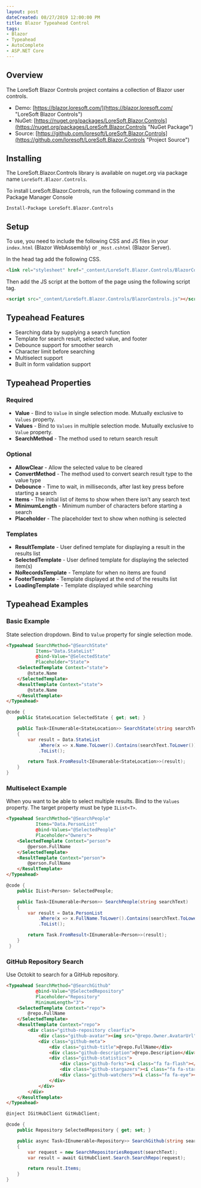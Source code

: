 ```yaml
---
layout: post
dateCreated: 08/27/2019 12:00:00 PM
title: Blazor Typeahead Control
tags:
- Blazor
- Typeahead
- AutoComplete
- ASP.NET Core
---
```


## Overview

The LoreSoft Blazor Controls project contains a collection of Blazor user controls.

* Demo: [https://blazor.loresoft.com/](https://blazor.loresoft.com/ "LoreSoft Blazor Controls")
* NuGet: [https://nuget.org/packages/LoreSoft.Blazor.Controls](https://nuget.org/packages/LoreSoft.Blazor.Controls "NuGet Package")
* Source: [https://github.com/loresoft/LoreSoft.Blazor.Controls](https://github.com/loresoft/LoreSoft.Blazor.Controls "Project Source")

## Installing

The LoreSoft.Blazor.Controls library is available on nuget.org via package name `LoreSoft.Blazor.Controls`.

To install LoreSoft.Blazor.Controls, run the following command in the Package Manager Console

```shell
Install-Package LoreSoft.Blazor.Controls
```

## Setup

To use, you need to include the following CSS and JS files in your `index.html` (Blazor WebAssembly) or `_Host.cshtml` (Blazor Server).

In the head tag add the following CSS.

```html
<link rel="stylesheet" href="_content/LoreSoft.Blazor.Controls/BlazorControls.css" />
```

Then add the JS script at the bottom of the page using the following script tag.

```html
<script src="_content/LoreSoft.Blazor.Controls/BlazorControls.js"></script>
```

## Typeahead Features

* Searching data by supplying a search function
* Template for search result, selected value, and footer
* Debounce support for smoother search
* Character limit before searching
* Multiselect support
* Built in form validation support

## Typeahead Properties

### Required

* **Value** - Bind to `Value` in single selection mode.  Mutually exclusive to `Values` property.
* **Values** - Bind to `Values` in multiple selection mode.  Mutually exclusive to `Value` property.
* **SearchMethod** - The method used to return search result

### Optional

* **AllowClear** - Allow the selected value to be cleared
* **ConvertMethod** - The method used to convert search result type to the value type
* **Debounce** - Time to wait, in milliseconds, after last key press before starting a search
* **Items** - The initial list of items to show when there isn't any search text
* **MinimumLength** - Minimum number of characters before starting a search
* **Placeholder** - The placeholder text to show when nothing is selected

### Templates

* **ResultTemplate** - User defined template for displaying a result in the results list
* **SelectedTemplate** - User defined template for displaying the selected item(s)
* **NoRecordsTemplate** - Template for when no items are found
* **FooterTemplate** - Template displayed at the end of the results list
* **LoadingTemplate** - Template displayed while searching

## Typeahead Examples

### Basic Example

State selection dropdown.  Bind to `Value` property for single selection mode.

```html
<Typeahead SearchMethod="@SearchState"
           Items="Data.StateList"
           @bind-Value="@SelectedState"
           Placeholder="State">
    <SelectedTemplate Context="state">
        @state.Name
    </SelectedTemplate>
    <ResultTemplate Context="state">
        @state.Name
    </ResultTemplate>
</Typeahead>
```

```csharp
@code {
    public StateLocation SelectedState { get; set; }

    public Task<IEnumerable<StateLocation>> SearchState(string searchText)
    {
        var result = Data.StateList
            .Where(x => x.Name.ToLower().Contains(searchText.ToLower()))
            .ToList();

        return Task.FromResult<IEnumerable<StateLocation>>(result);
    }
}
```

### Multiselect Example

When you want to be able to select multiple results.  Bind to the `Values` property.  The target property must be type `IList<T>`.

```html
<Typeahead SearchMethod="@SearchPeople"
           Items="Data.PersonList"
           @bind-Values="@SelectedPeople"
           Placeholder="Owners">
    <SelectedTemplate Context="person">
        @person.FullName
    </SelectedTemplate>
    <ResultTemplate Context="person">
        @person.FullName
    </ResultTemplate>
</Typeahead>
```

```csharp
@code {
    public IList<Person> SelectedPeople;

    public Task<IEnumerable<Person>> SearchPeople(string searchText)
    {
        var result = Data.PersonList
            .Where(x => x.FullName.ToLower().Contains(searchText.ToLower()))
            .ToList();

        return Task.FromResult<IEnumerable<Person>>(result);
    }
 }
 ```

### GitHub Repository Search

Use Octokit to search for a GitHub repository.

```html
<Typeahead SearchMethod="@SearchGithub"
           @bind-Value="@SelectedRepository"
           Placeholder="Repository"
           MinimumLength="3">
    <SelectedTemplate Context="repo">
        @repo.FullName
    </SelectedTemplate>
    <ResultTemplate Context="repo">
        <div class="github-repository clearfix">
            <div class="github-avatar"><img src="@repo.Owner.AvatarUrl"></div>
            <div class="github-meta">
                <div class="github-title">@repo.FullName</div>
                <div class="github-description">@repo.Description</div>
                <div class="github-statistics">
                    <div class="github-forks"><i class="fa fa-flash"></i> @repo.ForksCount Forks</div>
                    <div class="github-stargazers"><i class="fa fa-star"></i> @repo.StargazersCount Stars</div>
                    <div class="github-watchers"><i class="fa fa-eye"></i> @repo.SubscribersCount Watchers</div>
                </div>
            </div>
        </div>
    </ResultTemplate>
</Typeahead>
```

```csharp
@inject IGitHubClient GitHubClient;

@code {
    public Repository SelectedRepository { get; set; }

    public async Task<IEnumerable<Repository>> SearchGithub(string searchText)
    {
        var request = new SearchRepositoriesRequest(searchText);
        var result = await GitHubClient.Search.SearchRepo(request);

        return result.Items;
    }
}
```
